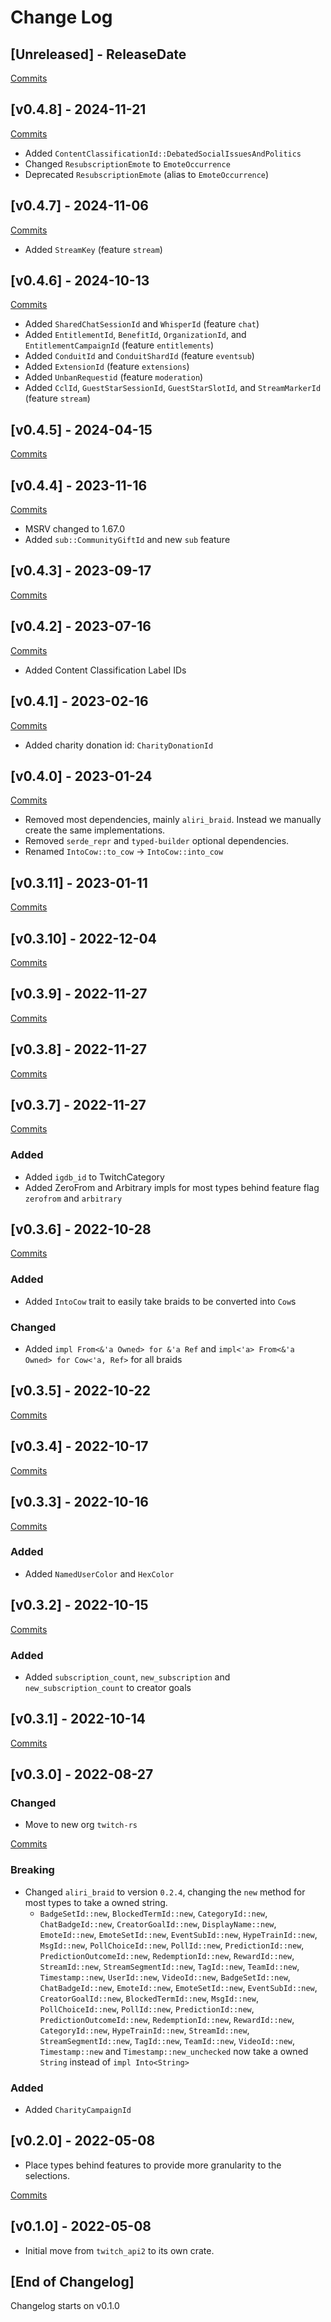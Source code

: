# Change Log

<!-- next-header -->

## [Unreleased] - ReleaseDate

[Commits](https://github.com/twitch-rs/twitch_types/compare/v0.4.8...Unreleased)

## [v0.4.8] - 2024-11-21

[Commits](https://github.com/twitch-rs/twitch_types/compare/v0.4.7...v0.4.8)

- Added `ContentClassificationId::DebatedSocialIssuesAndPolitics`
- Changed `ResubscriptionEmote` to `EmoteOccurrence`
- Deprecated `ResubscriptionEmote` (alias to `EmoteOccurrence`)

## [v0.4.7] - 2024-11-06

[Commits](https://github.com/twitch-rs/twitch_types/compare/v0.4.6...v0.4.7)

- Added `StreamKey` (feature `stream`)

## [v0.4.6] - 2024-10-13

[Commits](https://github.com/twitch-rs/twitch_types/compare/v0.4.5...v0.4.6)

- Added `SharedChatSessionId` and `WhisperId` (feature `chat`)
- Added `EntitlementId`, `BenefitId`, `OrganizationId`, and `EntitlementCampaignId` (feature `entitlements`)
- Added `ConduitId` and `ConduitShardId` (feature `eventsub`)
- Added `ExtensionId` (feature `extensions`)
- Added `UnbanRequestid` (feature `moderation`)
- Added `CclId`, `GuestStarSessionId`, `GuestStarSlotId`, and `StreamMarkerId` (feature `stream`)

## [v0.4.5] - 2024-04-15

[Commits](https://github.com/twitch-rs/twitch_types/compare/v0.4.4...v0.4.5)

## [v0.4.4] - 2023-11-16

[Commits](https://github.com/twitch-rs/twitch_types/compare/v0.4.3...v0.4.4)

- MSRV changed to 1.67.0
- Added `sub::CommunityGiftId` and new `sub` feature

## [v0.4.3] - 2023-09-17

[Commits](https://github.com/twitch-rs/twitch_types/compare/v0.4.2...v0.4.3)

## [v0.4.2] - 2023-07-16

[Commits](https://github.com/twitch-rs/twitch_types/compare/v0.4.1...v0.4.2)

- Added Content Classification Label IDs

## [v0.4.1] - 2023-02-16

[Commits](https://github.com/twitch-rs/twitch_types/compare/v0.4.0...v0.4.1)

- Added charity donation id: `CharityDonationId`

## [v0.4.0] - 2023-01-24

[Commits](https://github.com/twitch-rs/twitch_types/compare/v0.3.11...v0.4.0)

- Removed most dependencies, mainly `aliri_braid`. Instead we manually create the same implementations.
- Removed `serde_repr` and `typed-builder` optional dependencies.
- Renamed `IntoCow::to_cow` -> `IntoCow::into_cow`

## [v0.3.11] - 2023-01-11

[Commits](https://github.com/twitch-rs/twitch_types/compare/v0.3.10...v0.3.11)

## [v0.3.10] - 2022-12-04

[Commits](https://github.com/twitch-rs/twitch_types/compare/v0.3.9...v0.3.10)

## [v0.3.9] - 2022-11-27

[Commits](https://github.com/twitch-rs/twitch_types/compare/v0.3.8...v0.3.9)

## [v0.3.8] - 2022-11-27

[Commits](https://github.com/twitch-rs/twitch_types/compare/v0.3.7...v0.3.8)

## [v0.3.7] - 2022-11-27

[Commits](https://github.com/twitch-rs/twitch_types/compare/v0.3.6...v0.3.7)

### Added

- Added `igdb_id` to TwitchCategory
- Added ZeroFrom and Arbitrary impls for most types behind feature flag `zerofrom` and `arbitrary`

## [v0.3.6] - 2022-10-28

[Commits](https://github.com/twitch-rs/twitch_types/compare/v0.3.5...v0.3.6)

### Added

- Added `IntoCow` trait to easily take braids to be converted into `Cow`s

### Changed

- Added `impl From<&'a Owned> for &'a Ref` and `impl<'a> From<&'a Owned> for Cow<'a, Ref>` for all braids

## [v0.3.5] - 2022-10-22

[Commits](https://github.com/twitch-rs/twitch_types/compare/v0.3.4...v0.3.5)

## [v0.3.4] - 2022-10-17

[Commits](https://github.com/twitch-rs/twitch_types/compare/v0.3.3...v0.3.4)

## [v0.3.3] - 2022-10-16

[Commits](https://github.com/twitch-rs/twitch_types/compare/v0.3.2...v0.3.3)

### Added

- Added `NamedUserColor` and `HexColor`

## [v0.3.2] - 2022-10-15

[Commits](https://github.com/twitch-rs/twitch_types/compare/v0.3.1...v0.3.2)

### Added

- Added `subscription_count`, `new_subscription` and `new_subscription_count` to creator goals

## [v0.3.1] - 2022-10-14

[Commits](https://github.com/twitch-rs/twitch_types/compare/v0.3.0...v0.3.1)

## [v0.3.0] - 2022-08-27

### Changed

- Move to new org `twitch-rs`

[Commits](https://github.com/twitch-rs/twitch_types/compare/v0.2.0...v0.3.0)

### Breaking

- Changed `aliri_braid` to version `0.2.4`, changing the `new` method for most types to take a owned string.
  - `BadgeSetId::new`, `BlockedTermId::new`, `CategoryId::new`, `ChatBadgeId::new`, `CreatorGoalId::new`,
    `DisplayName::new`, `EmoteId::new`, `EmoteSetId::new`, `EventSubId::new`, `HypeTrainId::new`,
    `MsgId::new`, `PollChoiceId::new`, `PollId::new`, `PredictionId::new`, `PredictionOutcomeId::new`,
    `RedemptionId::new`, `RewardId::new`, `StreamId::new`, `StreamSegmentId::new`, `TagId::new`,
    `TeamId::new`, `Timestamp::new`, `UserId::new`, `VideoId::new`, `BadgeSetId::new`,
    `ChatBadgeId::new`, `EmoteId::new`, `EmoteSetId::new`, `EventSubId::new`, `CreatorGoalId::new`,
    `BlockedTermId::new`, `MsgId::new`, `PollChoiceId::new`, `PollId::new`, `PredictionId::new`,
    `PredictionOutcomeId::new`, `RedemptionId::new`, `RewardId::new`, `CategoryId::new`, `HypeTrainId::new`,
    `StreamId::new`, `StreamSegmentId::new`, `TagId::new`, `TeamId::new`, `VideoId::new`,
    `Timestamp::new` and `Timestamp::new_unchecked` now take a owned `String` instead of `impl Into<String>`

### Added

- Added `CharityCampaignId`

## [v0.2.0] - 2022-05-08

- Place types behind features to provide more granularity to the selections.

[Commits](https://github.com/twitch-rs/twitch_types/compare/v0.1.0...v0.2.0)

## [v0.1.0] - 2022-05-08

- Initial move from `twitch_api2` to its own crate.

## [End of Changelog]

Changelog starts on v0.1.0
